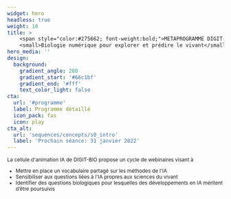 ```yaml
---
widget: hero
headless: true
weight: 10
title: > 
    <span style="color:#275662; font-weight:bold;">METAPROGRAMME DIGIT-BIO</span><br/>
    <small>Biologie numérique pour explorer et prédire le vivant</small>
hero_media: ''
design:
  background:
    gradient_angle: 280
    gradient_start: '#66c1bf'
    gradient_end: '#fff'
    text_color_light: false
cta:
  url: '#programme'
  label: Programme détaillé
  icon_pack: fas
  icon: play
cta_alt:
  url: 'sequences/concepts/s0_intro'
  label: 'Prochain séance: 31 janvier 2022'
---
```


<small>
La cellule d'animation IA de DIGIT-BIO propose un cycle de webinaires visant à

- Mettre en place un vocabulaire partagé sur les méthodes de l'IA
- Sensibiliser aux questions liées à l'IA propres aux sciences du vivant
- Identifier des questions biologiques pour lesquelles des développements en IA méritent d’être poursuivis

</small>

<!-- Ce page regroupe le programme, le matériel des conférences, le verbatim
des  discussions  et  des   informations  utiles  pour  la  communauté
scientifique du méta-programme DigitBio. -->

